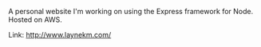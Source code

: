 A personal website I'm working on using the Express framework for Node. Hosted on AWS.

Link: http://www.laynekm.com/
